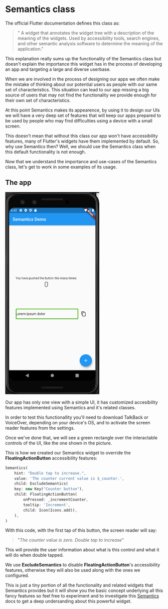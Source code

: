 # Semantics class

The official Flutter documentation defines this class as:
>" A widget that annotates the widget tree with a description of the meaning of the widgets. Used by accessibility tools, search engines, and other semantic analysis software to determine the meaning of the application."

This explanation really sums up the functionality of the Semantics class but doesn't explain the importance this widget has in the process of developing an app and targeting a large and diverse userbase.

When we are involved in the process of designing our apps we often make the mistake of thinking about our potential users as people with our same set of characteristics. This situation can lead to our app missing a big source of users that may not find the functionality we provide enough for their own set of characteristics.

At this point Semantics makes its appearence, by using it to design our UIs we will have a very deep set of features that will keep our apps prepared to be used by people who may find difficulties using a device with a small screen.

This doesn't mean that without this class our app won't have accessibility features, many of Flutter's widgets have them implemented by default. So, why use Semantics then? Well, we should use the Semantics class when this default functionality is not enough.

Now that we understand the importance and use-cases of the Semantics class, let's get to work in some examples of its usage.

## The app

<img src="./images/theapp.png" width="300"/>

Our app has only one view with a simple UI, it has customized accesibility features implemented using Semantics and it's related classes.

In order to test this functionallity you'll need  to download TalkBack or VoiceOver, depending on your device's OS, and to activate the screen reader features from the settings.

Once we've done that, we will see a green rectangle over the interactable controls of the UI, like the one shown in the picture.

This is how we created our Semantics widget to override the **FloatingActionButton** accessibility features:

```dart
Semantics(
    hint: "Double tap to increase.",
    value: 'The counter current value is $_counter.',
    child: ExcludeSemantics(
    key: new Key("Counter button"),
    child: FloatingActionButton(
        onPressed: _incrementCounter,
        tooltip: 'Increment',
        child: Icon(Icons.add)),
    ),
)

```

With this code, with the first tap of this button, the screen reader will say:

> "*The counter value is zero. Double tap to increase*"

This will provide the user information about what is this control and what it will do when double tapped.

We use **ExcludeSemantics** to disable **FloatingActionButton**'s accessibility features, otherwise they will also be used along with the ones we configured.

This is just a tiny portion of all the functionality and related widgets that Semantics provides but it will show you the basic concept underlying all this fancy features so feel free to experiment and to investigate this [Semantics](https://api.flutter.dev/flutter/widgets/Semantics-class.html) docs to get a deep undersanding about this powerful widget.
